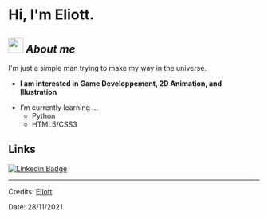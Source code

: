 # Hi, I'm Eliott. 

## <img src="https://media.giphy.com/media/ObNTw8Uzwy6KQ/giphy.gif" width="30px">&nbsp;***About me***

I'm just a simple man trying to make my way in the universe.
* **I am interested in Game Developpement, 2D Animation, and Illustration**
- I’m currently learning ...
  - Python
  - HTML5/CSS3


<h2>Links</h2>

[![Linkedin Badge](https://img.shields.io/badge/-Eliott-blue?style=flat&logo=Linkedin&logoColor=white&link=https://www.linkedin.com/in/eliott-vallot/)](https://www.linkedin.com/in/eliott-vallot/)


---------------------------------------------------------------------------------------------------------------------
Credits: <a href="https://github.com/ZeFurtif">Eliott</a>

Date: 28/11/2021
